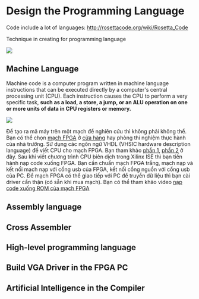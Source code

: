 # Design the Programming Language
Code include a lot of languages: http://rosettacode.org/wiki/Rosetta_Code

Technique in creating for programming language

![](https://www.concettolabs.com/blog/wp-content/uploads/2017/07/Web-Development-Frameworks.png)

## Machine Language
Machine code is a computer program written in machine language instructions that can be executed directly by a computer's central processing unit (CPU). Each instruction causes the CPU to perform a very specific task, **such as a load, a store, a jump, or an ALU operation on one or more units of data in CPU registers or memory.**

![](http://i.imgur.com/9AWZHe2.jpg)

Để tạo ra mã máy trên một mạch để nghiên cứu thì không phải không thể. Bạn có thể chọn [mạch FPGA](https://vi.wikipedia.org/wiki/Field-programmable_gate_array) ở [cửa hàng](https://www.amazon.com/slp/fpga-boards/ef66a6u55eou46p) hay phòng thí nghiệm thực hành của nhà trường. Sử dụng các ngôn ngữ VHDL (VHSIC hardware description language) để viết CPU cho mạch FPGA. Bạn tham khảo [phần 1](http://labs.domipheus.com/blog/designing-a-cpu-in-vhdl-part-1-rationale-tools-method/), [phần 2](http://labs.domipheus.com/blog/designing-a-cpu-in-vhdl-part-2-xilinx-ise-suite-register-file-testing/) ở đây. Sau khi viết chương trình CPU biên dịch trong Xilinx ISE thì bạn tiến hành nạp code xuống FPGA. Bạn cần chuẩn mạch FPGA trắng, mạch nạp và kết nối mạch nạp với cổng usb của FPGA, kết nối cổng nguồn với cổng usb của PC. Để mạch FPGA có thể giao tiếp với PC để truyền dữ liệu thì bạn cài driver cẩn thận (có sẵn khi mua mạch). Bạn có thể tham khảo video [nạp code xuống ROM của mạch FPGA](https://youtu.be/DKFhqLffHF4) 

## Assembly language
## Cross Assembler
## High-level programming language
## Build VGA Driver in the FPGA PC 
## Artificial Intelligence in the Compiler
